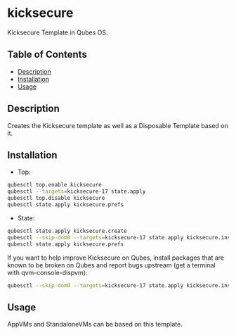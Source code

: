 # kicksecure

Kicksecure Template in Qubes OS.

## Table of Contents

* [Description](#description)
* [Installation](#installation)
* [Usage](#usage)

## Description

Creates the Kicksecure template as well as a Disposable Template based on it.

## Installation

- Top:
```sh
qubesctl top.enable kicksecure
qubesctl --targets=kicksecure-17 state.apply
qubesctl top.disable kicksecure
qubesctl state.apply kicksecure.prefs
```

- State:
<!-- pkg:begin:post-install -->
```sh
qubesctl state.apply kicksecure.create
qubesctl --skip-dom0 --targets=kicksecure-17 state.apply kicksecure.install
qubesctl state.apply kicksecure.prefs
```
<!-- pkg:end:post-install -->

If you want to help improve Kicksecure on Qubes, install packages that are
known to be broken on Qubes and report bugs upstream (get a terminal with
qvm-console-dispvm):
```sh
qubesctl --skip-dom0 --targets=kicksecure-17 state.apply kicksecure.install-testing
```

## Usage

AppVMs and StandaloneVMs can be based on this template.
